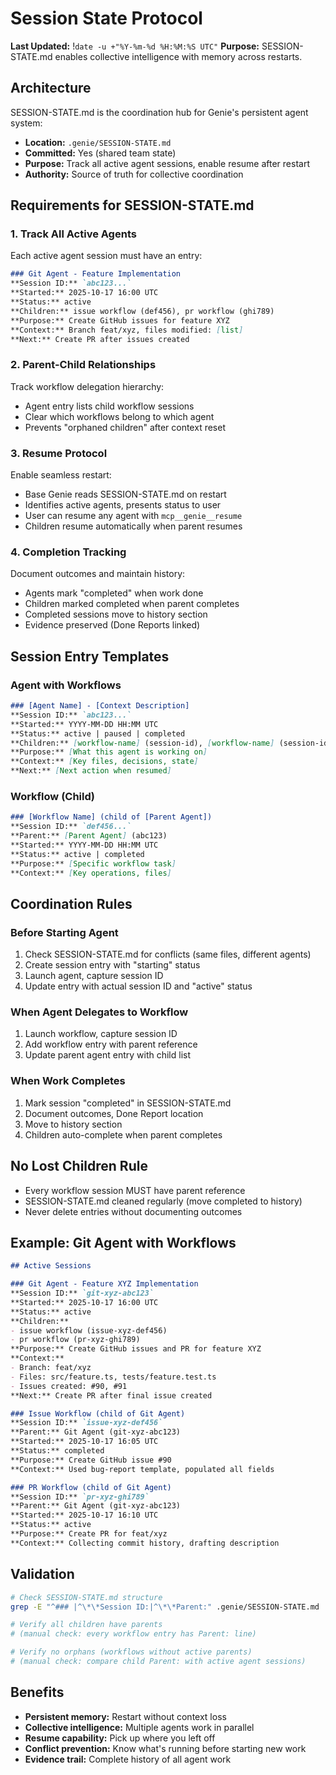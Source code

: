 # Session State Protocol
**Last Updated:** !`date -u +"%Y-%m-%d %H:%M:%S UTC"`
**Purpose:** SESSION-STATE.md enables collective intelligence with memory across restarts.

## Architecture

SESSION-STATE.md is the coordination hub for Genie's persistent agent system:

- **Location:** `.genie/SESSION-STATE.md`
- **Committed:** Yes (shared team state)
- **Purpose:** Track all active agent sessions, enable resume after restart
- **Authority:** Source of truth for collective coordination

## Requirements for SESSION-STATE.md

### 1. Track All Active Agents

Each active agent session must have an entry:

```markdown
### Git Agent - Feature Implementation
**Session ID:** `abc123...`
**Started:** 2025-10-17 16:00 UTC
**Status:** active
**Children:** issue workflow (def456), pr workflow (ghi789)
**Purpose:** Create GitHub issues for feature XYZ
**Context:** Branch feat/xyz, files modified: [list]
**Next:** Create PR after issues created
```

### 2. Parent-Child Relationships

Track workflow delegation hierarchy:

- Agent entry lists child workflow sessions
- Clear which workflows belong to which agent
- Prevents "orphaned children" after context reset

### 3. Resume Protocol

Enable seamless restart:

- Base Genie reads SESSION-STATE.md on restart
- Identifies active agents, presents status to user
- User can resume any agent with `mcp__genie__resume`
- Children resume automatically when parent resumes

### 4. Completion Tracking

Document outcomes and maintain history:

- Agents mark "completed" when work done
- Children marked completed when parent completes
- Completed sessions move to history section
- Evidence preserved (Done Reports linked)

## Session Entry Templates

### Agent with Workflows

```markdown
### [Agent Name] - [Context Description]
**Session ID:** `abc123...`
**Started:** YYYY-MM-DD HH:MM UTC
**Status:** active | paused | completed
**Children:** [workflow-name] (session-id), [workflow-name] (session-id)
**Purpose:** [What this agent is working on]
**Context:** [Key files, decisions, state]
**Next:** [Next action when resumed]
```

### Workflow (Child)

```markdown
### [Workflow Name] (child of [Parent Agent])
**Session ID:** `def456...`
**Parent:** [Parent Agent] (abc123)
**Started:** YYYY-MM-DD HH:MM UTC
**Status:** active | completed
**Purpose:** [Specific workflow task]
**Context:** [Key operations, files]
```

## Coordination Rules

### Before Starting Agent

1. Check SESSION-STATE.md for conflicts (same files, different agents)
2. Create session entry with "starting" status
3. Launch agent, capture session ID
4. Update entry with actual session ID and "active" status

### When Agent Delegates to Workflow

1. Launch workflow, capture session ID
2. Add workflow entry with parent reference
3. Update parent agent entry with child list

### When Work Completes

1. Mark session "completed" in SESSION-STATE.md
2. Document outcomes, Done Report location
3. Move to history section
4. Children auto-complete when parent completes

## No Lost Children Rule

- Every workflow session MUST have parent reference
- SESSION-STATE.md cleaned regularly (move completed to history)
- Never delete entries without documenting outcomes

## Example: Git Agent with Workflows

```markdown
## Active Sessions

### Git Agent - Feature XYZ Implementation
**Session ID:** `git-xyz-abc123`
**Started:** 2025-10-17 16:00 UTC
**Status:** active
**Children:**
- issue workflow (issue-xyz-def456)
- pr workflow (pr-xyz-ghi789)
**Purpose:** Create GitHub issues and PR for feature XYZ
**Context:**
- Branch: feat/xyz
- Files: src/feature.ts, tests/feature.test.ts
- Issues created: #90, #91
**Next:** Create PR after final issue created

### Issue Workflow (child of Git Agent)
**Session ID:** `issue-xyz-def456`
**Parent:** Git Agent (git-xyz-abc123)
**Started:** 2025-10-17 16:05 UTC
**Status:** completed
**Purpose:** Create GitHub issue #90
**Context:** Used bug-report template, populated all fields

### PR Workflow (child of Git Agent)
**Session ID:** `pr-xyz-ghi789`
**Parent:** Git Agent (git-xyz-abc123)
**Started:** 2025-10-17 16:10 UTC
**Status:** active
**Purpose:** Create PR for feat/xyz
**Context:** Collecting commit history, drafting description
```

## Validation

```bash
# Check SESSION-STATE.md structure
grep -E "^### |^\*\*Session ID:|^\*\*Parent:" .genie/SESSION-STATE.md

# Verify all children have parents
# (manual check: every workflow entry has Parent: line)

# Verify no orphans (workflows without active parents)
# (manual check: compare child Parent: with active agent sessions)
```

## Benefits

- **Persistent memory:** Restart without context loss
- **Collective intelligence:** Multiple agents work in parallel
- **Resume capability:** Pick up where you left off
- **Conflict prevention:** Know what's running before starting new work
- **Evidence trail:** Complete history of all agent work

